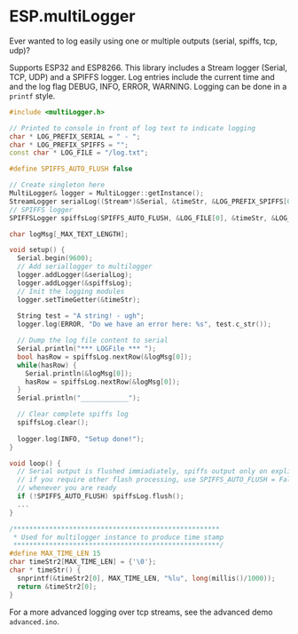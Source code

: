 # ESP.multiLogger
Ever wanted to log easily using one or multiple outputs (serial, spiffs, tcp, udp)?

Supports ESP32 and ESP8266. 
This library includes a Stream logger (Serial, TCP, UDP) and a SPIFFS logger. Log entries include the current time and and the log flag DEBUG, INFO, ERROR, WARNING. Logging can be done in a ```printf``` style.

```C++
#include <multiLogger.h>

// Printed to console in front of log text to indicate logging
char * LOG_PREFIX_SERIAL = " - ";
char * LOG_PREFIX_SPIFFS = "";
const char * LOG_FILE = "/log.txt";

#define SPIFFS_AUTO_FLUSH false

// Create singleton here
MultiLogger& logger = MultiLogger::getInstance();
StreamLogger serialLog((Stream*)&Serial, &timeStr, &LOG_PREFIX_SPIFFS[0], DEBUG);
// SPIFFS logger
SPIFFSLogger spiffsLog(SPIFFS_AUTO_FLUSH, &LOG_FILE[0], &timeStr, &LOG_PREFIX_SERIAL[0], WARNING);

char logMsg[_MAX_TEXT_LENGTH];

void setup() {
  Serial.begin(9600);
  // Add seriallogger to multilogger
  logger.addLogger(&serialLog);
  logger.addLogger(&spiffsLog);
  // Init the logging modules
  logger.setTimeGetter(&timeStr);
  
  String test = "A string! - ugh";
  logger.log(ERROR, "Do we have an error here: %s", test.c_str());

  // Dump the log file content to serial
  Serial.println("*** LOGFile *** ");
  bool hasRow = spiffsLog.nextRow(&logMsg[0]);
  while(hasRow) {
    Serial.println(&logMsg[0]);
    hasRow = spiffsLog.nextRow(&logMsg[0]);
  }
  Serial.println("____________");

  // Clear complete spiffs log
  spiffsLog.clear();
  
  logger.log(INFO, "Setup done!");
}

void loop() {
  // Serial output is flushed immiadiately, spiffs output only on explicit flush
  // if you require other flash processing, use SPIFFS_AUTO_FLUSH = False and flush 
  // whenever you are ready
  if (!SPIFFS_AUTO_FLUSH) spiffsLog.flush();
  ...
}

/****************************************************
 * Used for multilogger instance to produce time stamp
 ****************************************************/
#define MAX_TIME_LEN 15
char timeStr2[MAX_TIME_LEN] = {'\0'};
char * timeStr() {
  snprintf(&timeStr2[0], MAX_TIME_LEN, "%lu", long(millis()/1000));
  return &timeStr2[0];
}
```

For a more advanced logging over tcp streams, see the advanced demo ```advanced.ino```.
